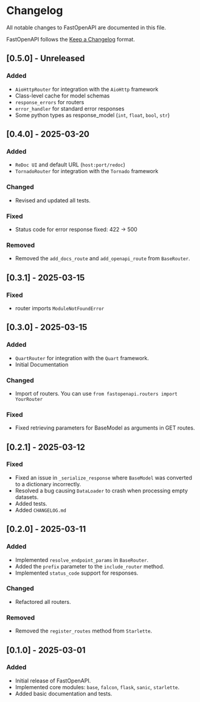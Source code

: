 # Changelog

All notable changes to FastOpenAPI are documented in this file.

FastOpenAPI follows the [Keep a Changelog](https://keepachangelog.com/en/1.0.0/) format.

## [0.5.0] - Unreleased

### Added
- `AioHttpRouter` for integration with the `AioHttp` framework
- Class-level cache for model schemas
- `response_errors` for routers
- `error_handler` for standard error responses
- Some python types as response_model (`int`, `float`, `bool`, `str`)

## [0.4.0] - 2025-03-20

### Added
- `ReDoc UI` and default URL (`host:port/redoc`)
- `TornadoRouter` for integration with the `Tornado` framework

### Changed
- Revised and updated all tests.

### Fixed
- Status code for error response fixed: 422 -> 500

### Removed
- Removed the `add_docs_route` and `add_openapi_route` from `BaseRouter`.

## [0.3.1] - 2025-03-15

### Fixed
- router imports `ModuleNotFoundError`

## [0.3.0] - 2025-03-15

### Added
- `QuartRouter` for integration with the `Quart` framework.
- Initial Documentation

### Changed
- Import of routers. You can use `from fastopenapi.routers import YourRouter`

### Fixed
- Fixed retrieving parameters for BaseModel as arguments in GET routes.

## [0.2.1] - 2025-03-12

### Fixed
- Fixed an issue in `_serialize_response` where `BaseModel` was converted to a dictionary incorrectly.
- Resolved a bug causing `DataLoader` to crash when processing empty datasets.
- Added tests.
- Added `CHANGELOG.md`

## [0.2.0] - 2025-03-11

### Added
- Implemented `resolve_endpoint_params` in `BaseRouter`.
- Added the `prefix` parameter to the `include_router` method.
- Implemented `status_code` support for responses.

### Changed
- Refactored all routers.

### Removed
- Removed the `register_routes` method from `Starlette`.

## [0.1.0] - 2025-03-01

### Added
- Initial release of FastOpenAPI.
- Implemented core modules: `base`, `falcon`, `flask`, `sanic`, `starlette`.
- Added basic documentation and tests.
